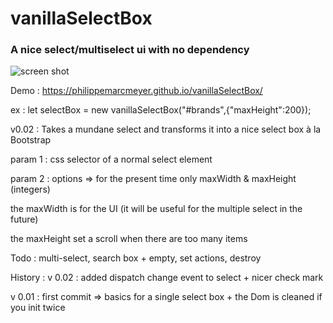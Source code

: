 # vanillaSelectBox
### A nice select/multiselect ui with no dependency

![screen shot](https://raw.githubusercontent.com/PhilippeMarcMeyer/vanillaSelectBox/master/vanillaSelectBox.png)

Demo : https://philippemarcmeyer.github.io/vanillaSelectBox/

ex : let selectBox = new vanillaSelectBox("#brands",{"maxHeight":200});

v0.02 : Takes a mundane select and transforms it into a nice select box à la Bootstrap

param 1 : css selector of a normal select element

param 2 : options => for the present time only maxWidth & maxHeight (integers)

the maxWidth is for the UI (it will be useful for the multiple select in the future)

the maxHeight set a scroll when there are too many items 


Todo : multi-select, search box + empty, set actions, destroy 

History :
v 0.02 : added dispatch change event to select + nicer check mark

v 0.01 : first commit => basics for a single select box + the Dom is cleaned if you init twice
